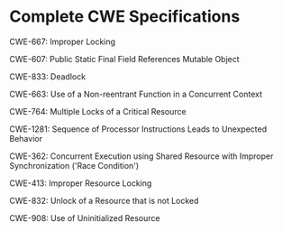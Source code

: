 

# Complete CWE Specifications

CWE-667: Improper Locking

CWE-607: Public Static Final Field References Mutable Object

CWE-833: Deadlock

CWE-663: Use of a Non-reentrant Function in a Concurrent Context

CWE-764: Multiple Locks of a Critical Resource

CWE-1281: Sequence of Processor Instructions Leads to Unexpected Behavior

CWE-362: Concurrent Execution using Shared Resource with Improper Synchronization ('Race Condition')

CWE-413: Improper Resource Locking

CWE-832: Unlock of a Resource that is not Locked

CWE-908: Use of Uninitialized Resource